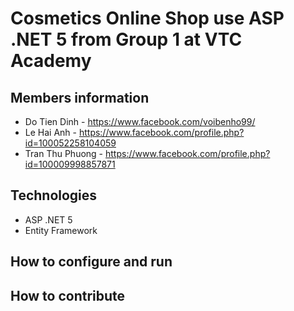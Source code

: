 # Cosmetics Online Shop use ASP .NET 5 from Group 1 at VTC Academy
## Members information
- Do Tien Dinh - https://www.facebook.com/voibenho99/
- Le Hai Anh - https://www.facebook.com/profile.php?id=100052258104059
- Tran Thu Phuong - https://www.facebook.com/profile.php?id=100009998857871
## Technologies
- ASP .NET 5
- Entity Framework
## How to configure and run
## How to contribute